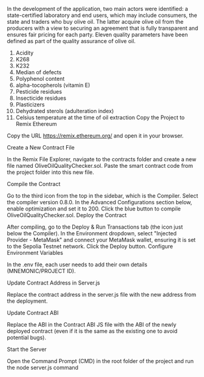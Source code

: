 In the development of the application, two main actors were identified: a state-certified laboratory and end users, which may include consumers, the state and traders who buy olive oil. The latter acquire olive oil from the producers with a view to securing an agreement that is fully transparent and ensures fair pricing for each party. Eleven quality parameters have been defined as part of the quality assurance of olive oil. 
1) Acidity
2) Κ268
3) Κ232
4) Median of defects
5) Polyphenol content
6) alpha-tocopherols (vitamin E)
7) Pesticide residues
8) Insecticide residues
9) Plasticizers
10) Dehydrated sterols (adulteration index)
11) Celsius temperature at the time of oil extraction
Copy the Project to Remix Ethereum

Copy the URL https://remix.ethereum.org/ and open it in your browser.

Create a New Contract File

In the Remix File Explorer, navigate to the contracts folder and create a new file named OliveOilQualityChecker.sol. Paste the smart contract code from the project folder into this new file.

Compile the Contract

Go to the third icon from the top in the sidebar, which is the Compiler.
Select the compiler version 0.8.0.
In the Advanced Configurations section below, enable optimization and set it to 200.
Click the blue button to compile OliveOilQualityChecker.sol.
Deploy the Contract

After compiling, go to the Deploy & Run Transactions tab (the icon just below the Compiler).
In the Environment dropdown, select "Injected Provider - MetaMask" and connect your MetaMask wallet, ensuring it is set to the Sepolia Testnet network.
Click the Deploy button.
Configure Environment Variables

In the .env file, each user needs to add their own details (MNEMONIC/PROJECT ID).

Update Contract Address in Server.js

Replace the contract address in the server.js file with the new address from the deployment.

Update Contract ABI

Replace the ABI in the Contract ABI JS file with the ABI of the newly deployed contract (even if it is the same as the existing one to avoid potential bugs).

Start the Server

Open the Command Prompt (CMD) in the root folder of the project and run the node server.js command
